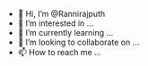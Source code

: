 - 👋 Hi, I’m @Rannirajputh
- 👀 I’m interested in ...
- 🌱 I’m currently learning ...
- 💞️ I’m looking to collaborate on ...
- 📫 How to reach me ...

<!---
Rannirajputh/Rannirajputh is a ✨ special ✨ repository because its `README.md` (this file) appears on your GitHub profile.
You can click the Preview link to take a look at your changes.
--->
